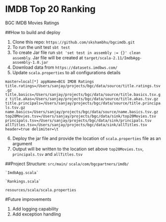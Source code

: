 # IMDB Top 20 Ranking
BGC IMDB Movies Ratings

##How to build and deploy
1. Clone this repo: `https://github.com/skshambhu/bgcimdb.git`
2. To run the unit test `sbt test`
3. To create Jar file run `sbt 'set test in assembly := {}' clean assembly`. Jar file will be created at `target/scala-2.11/ImdbAgg-assembly-1.0.jar`
4. Download data from `https://datasets.imdbws.com/`
5. Update `scala.properties` to all  configurations details

`master=local[*]
 appName=BCG IMDB Ratings
 title.ratings=/Users/sanjay/projects/bgc/data/source/title.ratings.tsv.gz
 title.basics=/Users/sanjay/projects/bgc/data/source/title.basics.tsv.gz
 title.akas=/Users/sanjay/projects/bgc/data/source/title.akas.tsv.gz
 title.principals=/Users/sanjay/projects/bgc/data/source/title.principals.tsv.gz
 name.basics=/Users/sanjay/projects/bgc/data/source/name.basics.tsv.gz
 top20Movies.tsv=/Users/sanjay/projects/bgc/data/sink/top20Movies.tsv
 principals.tsv=/Users/sanjay/projects/bgc/data/sink/principals.tsv
 allTitles.tsv=/Users/sanjay/projects/bgc/data/sink/allTitles.tsv
 header=true
 delimiter=\t`
 
 6. Deploy the jar file and provide the location of `scala.properties` file as an argument
 7. Output will be written to the location set above `top20Movies.tsv`, `principals.tsv` and `allTitles.tsv` 

##Project Structure:
`src/main/`
  `scala/com/bgcpartners/imdb/`

    `ImdbAgg.scala`
    
    `Rankings.scala`
    
  `resources/scala/scala.properties`

#Future improvements

1. Add logging capability
2. Add exception handling
